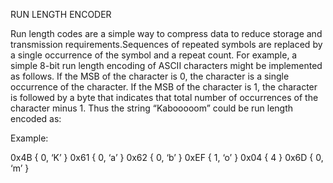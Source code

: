 RUN LENGTH ENCODER

Run length codes are a simple way to compress data to reduce storage and transmission requirements.Sequences of repeated symbols are replaced by a single occurrence of the symbol and a repeat count. For example, a simple 8-bit run length encoding of ASCII characters might be implemented as follows. If the MSB of the character is 0, the character is a single occurrence of the character. If the MSB of the character is 1, the character is followed by a byte that indicates that total number of occurrences of the character minus 1. Thus the string “Kabooooom” could be run length encoded as:

Example:

0x4B { 0, ‘K’ }
0x61 { 0, ‘a’ }
0x62 { 0, ‘b’ }
0xEF { 1, ‘o’ }
0x04 { 4 }
0x6D { 0, ‘m’ }
